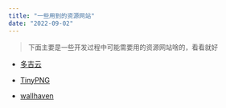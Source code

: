 ```yaml
---
title: "一些用到的资源网站"
date: "2022-09-02"
---
```


> <font color="#555" size="2">下面主要是一些开发过程中可能需要用的资源网站啥的，看看就好</font>

+ [多吉云](https://console.dogecloud.com/home/overview)

+ [TinyPNG](https://tinypng.com/)
   
+ [wallhaven](http://wallhaven.cc)


